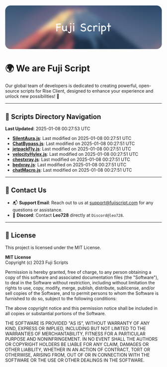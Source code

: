 ![Banner](.github/b.webp)

# 🌍 **We are Fuji Script**

Our global team of developers is dedicated to creating powerful, open-source scripts for Rise Client, designed to enhance your experience and unlock new possibilities! 🌟

---
<!-- SCRIPTS_NAVIGATION_START -->
## 📂 **Scripts Directory Navigation**

**Last Updated**: 2025-01-08 00:27:53 UTC

- **[SilentAura.js](scripts/SilentAura.js)**: Last modified on 2025-01-08 00:27:51 UTC
- **[ChatBypass.js](scripts/ChatBypass.js)**: Last modified on 2025-01-08 00:27:51 UTC
- **[jetpackFly.js](scripts/jetpackFly.js)**: Last modified on 2025-01-08 00:27:51 UTC
- **[velocityHylex.js](scripts/velocityHylex.js)**: Last modified on 2025-01-08 00:27:51 UTC
- **[chestxray.js](scripts/chestxray.js)**: Last modified on 2025-01-08 00:27:51 UTC
- **[bedxray.js](scripts/bedxray.js)**: Last modified on 2025-01-08 00:27:51 UTC
- **[chatMacro.js](scripts/chatMacro.js)**: Last modified on 2025-01-08 00:27:51 UTC

<!-- SCRIPTS_NAVIGATION_END -->

---

## 💬 **Contact Us**  
- 📬 **Support Email**: Reach out to us at [support@fujiscript.com](mailto:support@fujiscript.com) for any questions or assistance.  
- 💬 **Discord**: Contact **Leo728** directly at `Discord@leo728`.

---

## 📜 **License**

This project is licensed under the MIT License.  

**MIT License**  
Copyright (c) 2023 Fuji Scripts  

Permission is hereby granted, free of charge, to any person obtaining a copy of this software and associated documentation files (the "Software"), to deal in the Software without restriction, including without limitation the rights to use, copy, modify, merge, publish, distribute, sublicense, and/or sell copies of the Software, and to permit persons to whom the Software is furnished to do so, subject to the following conditions:  

The above copyright notice and this permission notice shall be included in all copies or substantial portions of the Software.  

THE SOFTWARE IS PROVIDED "AS IS", WITHOUT WARRANTY OF ANY KIND, EXPRESS OR IMPLIED, INCLUDING BUT NOT LIMITED TO THE WARRANTIES OF MERCHANTABILITY, FITNESS FOR A PARTICULAR PURPOSE AND NONINFRINGEMENT. IN NO EVENT SHALL THE AUTHORS OR COPYRIGHT HOLDERS BE LIABLE FOR ANY CLAIM, DAMAGES OR OTHER LIABILITY, WHETHER IN AN ACTION OF CONTRACT, TORT OR OTHERWISE, ARISING FROM, OUT OF OR IN CONNECTION WITH THE SOFTWARE OR THE USE OR OTHER DEALINGS IN THE SOFTWARE.  
